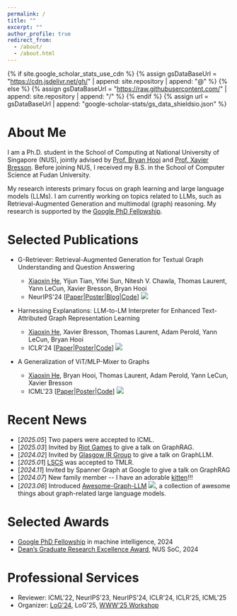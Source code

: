 ```yaml
---
permalink: /
title: ""
excerpt: ""
author_profile: true
redirect_from: 
  - /about/
  - /about.html
---
```


{% if site.google_scholar_stats_use_cdn %}
{% assign gsDataBaseUrl = "https://cdn.jsdelivr.net/gh/" | append: site.repository | append: "@" %}
{% else %}
{% assign gsDataBaseUrl = "https://raw.githubusercontent.com/" | append: site.repository | append: "/" %}
{% endif %}
{% assign url = gsDataBaseUrl | append: "google-scholar-stats/gs_data_shieldsio.json" %}

<span class='anchor' id='about-me'></span>

# About Me
I am a Ph.D. student in the School of Computing at National University of Singapore (NUS), jointly advised by [Prof. Bryan Hooi](http://bhooi.github.io/) and [Prof. Xavier Bresson](https://scholar.google.com/citations?user=9pSK04MAAAAJ&hl=en). Before joining NUS, I received my B.S. in the School of Computer Science at Fudan University.

My research interests primary focus on graph learning and large language models (LLMs). I am currently working on topics related to LLMs, such as Retrieval-Augmented Generation and multimodal (graph) reasoning. My research is supported by the [Google PhD Fellowship](https://research.google/programs-and-events/phd-fellowship/recipients/?filtertab=2024).


# Selected Publications
- G-Retriever: Retrieval-Augmented Generation for Textual Graph Understanding and Question Answering
  - <u>Xiaoxin He</u>, Yijun Tian, Yifei Sun, Nitesh V. Chawla, Thomas Laurent, Yann LeCun, Xavier Bresson, Bryan Hooi
  - NeurIPS'24 \[[Paper](https://openreview.net/pdf?id=MPJ3oXtTZl)\|[Poster](https://neurips.cc/media/PosterPDFs/NeurIPS%202024/95524.png?t=1731391325.8258104)\|[Blog](https://t.co/JvddZq9xxo)\|[Code](https://github.com/XiaoxinHe/G-Retriever)\] ![](https://img.shields.io/github/stars/xiaoxinhe/G-Retriever)

- Harnessing Explanations: LLM-to-LM Interpreter for Enhanced Text-Attributed Graph Representation Learning
  - <u>Xiaoxin He</u>, Xavier Bresson, Thomas Laurent, Adam Perold, Yann LeCun, Bryan Hooi
  - ICLR'24 \[[Paper](https://arxiv.org/pdf/2305.19523.pdf)\|[Poster](https://iclr.cc/media/PosterPDFs/ICLR%202024/18640.png?t=1709639809.8233728)\|[Code](https://github.com/XiaoxinHe/TAPE)\] ![](https://img.shields.io/github/stars/xiaoxinhe/TAPE?style=social)

- A Generalization of ViT/MLP-Mixer to Graphs
  - <u>Xiaoxin He</u>, Bryan Hooi, Thomas Laurent, Adam Perold, Yann LeCun, Xavier Bresson
  - ICML'23 \[[Paper](https://arxiv.org/pdf/2212.13350.pdf)\|[Poster](https://icml.cc/media/PosterPDFs/ICML%202023/24767.png?t=1689417497.1581755)\|[Code](https://github.com/XiaoxinHe/Graph-MLPMixer)\] ![](https://img.shields.io/github/stars/xiaoxinhe/Graph-MLPMixer?style=social)

# Recent News
- [*2025.05*] Two papers were accepted to ICML.
- [*2025.03*] Invited by [Riot Games](https://www.riotgames.com/en) to give a talk on GraphRAG.
- [*2024.02*] Invited by [Glasgow IR Group](https://x.com/ZixuanYI_/status/1891504966017175991) to give a talk on GraphLLM.
- [*2025.01*] [LSCS](https://arxiv.org/pdf/2409.13265?) was accepted to TMLR.
- [*2024.11*] Invited by Spanner Graph at Google to give a talk on GraphRAG
- [*2024.07*] New family member -- I have an adorable [kitten](images/baobao.jpg)!!!
- [*2023.06*] Introduced [Awesome-Graph-LLM](https://github.com/XiaoxinHe/Awesome-Graph-LLM) ![](https://img.shields.io/github/stars/xiaoxinhe/Awesome-Graph-LLM?style=social), a collection of awesome things about graph-related large language models.

# Selected Awards
- [Google PhD Fellowship](https://research.google/programs-and-events/phd-fellowship/recipients/?filtertab=2024) in machine intelligence, 2024
- [Dean’s Graduate Research Excellence Award](https://credentials.nus.edu.sg/f34c36f6-6140-4a7b-abcb-3e864e307bb7#acc.8ZpmTM9a), NUS SoC, 2024
<!-- - [Research Achievement](https://credentials.nus.edu.sg/954d3b14-1ef0-4ad6-b11a-34e3bcac05dd#acc.d1ohHCw5), NUS SoC, 2022 & 2023 -->

# Professional Services
- Reviewer: ICML'22, NeurIPS'23, NeurIPS'24, ICLR'24, ICLR'25, ICML'25
- Organizer: [LoG'24](https://logconference.org/), LoG'25, [WWW'25 Workshop](https://www2024.thewebconf.org/program/workshops/)

<!-- # Teaching
- *2022/2023 Semester 2*, Knowledge Discovery and Data Mining (CS5228)
- *2022/2023 Semester 1*, Big Data Systems for Data Science (CS4225) -->
